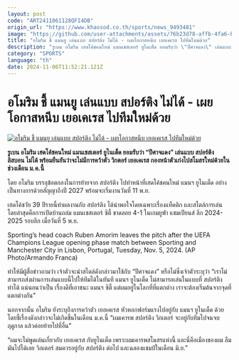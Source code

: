 ```yaml
---
layout: post
code: "ART2411061128QFI4DB"
origin_url: "https://www.khaosod.co.th/sports/news_9493481"
image: "https://github.com/user-attachments/assets/76b23d78-affb-4fa6-b17a-2fa0546dbc65"
title: "อโมริม ชี้ แมนยู เล่นแบบ สปอร์ติง ไม่ได้ - เผยโอกาสหนีบ เยอเคเรส ไปทีมใหม่ด้วย"
description: "รูเบน อโมริม เฮดโค้ชคนใหม่ แมนเชสเตอร์ ยูไนเต็ด ยอมรับว่า \"ปีศาจแดง\" เล่นแบบ สปอร์ติง ลิสบอน ไม่ได้ พร้อมยืนยันว่าจะไม่มีการคว้าตัว วิกตอร์ เยอเคเรส กองหน้าตัวเก่งไปสโมสรใหม่ด้วยในช่วงเดือน ม.ค.นี้"
category: "SPORTS"
language: "th"
date: 2024-11-06T11:52:21.121Z
---
```


# อโมริม ชี้ แมนยู เล่นแบบ สปอร์ติง ไม่ได้ - เผยโอกาสหนีบ เยอเคเรส ไปทีมใหม่ด้วย

[![อโมริม ชี้ แมนยู เล่นแบบ สปอร์ติง ไม่ได้ - เผยโอกาสหนีบ เยอเคเรส ไปทีมใหม่ด้วย](https://www.khaosod.co.th/wpapp/uploads/2024/11/amorim-manu-7785.jpg "อโมริม ชี้ แมนยู เล่นแบบ สปอร์ติง ไม่ได้ - เผยโอกาสหนีบ เยอเคเรส ไปทีมใหม่ด้วย")](https://www.khaosod.co.th/wpapp/uploads/2024/11/amorim-manu-7785.jpg)

**รูเบน อโมริม เฮดโค้ชคนใหม่ แมนเชสเตอร์ ยูไนเต็ด ยอมรับว่า “ปีศาจแดง” เล่นแบบ สปอร์ติง ลิสบอน ไม่ได้ พร้อมยืนยันว่าจะไม่มีการคว้าตัว วิกตอร์ เยอเคเรส กองหน้าตัวเก่งไปสโมสรใหม่ด้วยในช่วงเดือน ม.ค.นี้**

โดย อโมริม บรรลุข้อตกลงในการย้ายจาก สปอร์ติง ไปทำหน้าที่เฮดโค้ชคนใหม่ แมนฯ ยูไนเต็ด อย่างเป็นทางการด้วยสัญญาถึงปี 2027 พร้อมจะเริ่มงานวันที่ 11 พ.ย.

เฮดโค้ชวัย 39 ปีรายนี้ทำผลงานกับ สปอร์ติง ได้น่าพอใจโดยเฉพาะเรื่องแท็คติก และสไตล์การเล่น โดยล่าสุดคือการเปิดบ้านถล่ม แมนเชสเตอร์ ซิตี้ ขาดลอย 4-1 ในเกมยูฟ่า แชมเปียนส์ ลีก 2024-2025 รอบลีก เมื่อวันที่ 5 พ.ย.

Sporting’s head coach Ruben Amorim leaves the pitch after the UEFA Champions League opening phase match between Sporting and Manchester City in Lisbon, Portugal, Tuesday, Nov. 5, 2024. (AP Photo/Armando Franca)



ทำให้มีผู้สื่อข่าวถามว่า เจ้าตัวจะนำสไตล์ดังกล่าวมาใช้กับ “ปีศาจแดง” หรือไม่ซึ่งเจ้าตัวระบุว่า “เราไม่สามารถส่งผ่านการเล่นแบบนี้ไปให้ทีมได้ในทันที แมนฯ ยูไนเต็ด ไม่สามารถเล่นในแบบที่ สปอร์ติง ทำได้ แน่นอนว่าเป็น เรื่องดีที่เอาชนะ แมนฯ ซิตี้ แต่ผมอยู่ในโลกที่ที่แตกต่าง เราจะต้องเริ่มต้นจากจุดที่แตกต่างกัน”

นอกจากนั้น อโมริม ยังระบุถึงการคว้าตัว เยอเคเรส หัวหอกฟอร์มแรงไปอยู่กับ แมนฯ ยูไนเต็ด ด้วย โดยชี้เรื่องดังกล่าวจะไม่เกิดขึ้นในเดือน ม.ค.นี้ “ผมเคารพ สปอร์ติง วิกเตอร์ จะอยู่กับทีมไปจนจบฤดูกาล แล้วค่อยย้ายไปที่อื่น”

“ผมจะไม่พูดเล่นเกี่ยวกับ เยอเคเรส กับยูไนเต็ด เพราะผมเคารพสโมสรแห่งนี้ และนี่คือเมืองของผม ลืมมันไปได้เลย วิกเตอร์ สมควรอยู่กับ สปอร์ติง ต่อไป และฉลองแชมป์ในเดือน มิ.ย.”